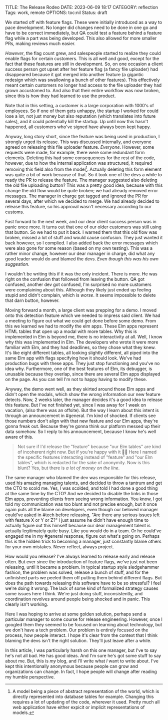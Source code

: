 TITLE: The Release Rodeo
DATE: 2023-06-09 18:17
CATEGORY: reflection
Tags: work, remote
OPTIONS: toc:nil
Status: draft

We started off with feature flags.
These were initially introduced as a way to pace development.
No longer did changes need to be done in one go and have to be correct immediately,
but QA could test a feature behind a feature flag while a part was being developed.
This also allowed for more smaller PRs,
making reviews much easier.

*However*, the flag count grew,
and salespeople started to realize they could enable flags for certain customers.
This is all well and good,
except for the fact that these features are still in development.
So, on one occasion a client success person got upset after her feature flag
(a fancy file uploader) had disappeared because it got merged into another feature
(a gigantic redesign which was swallowing a bunch of other features).
This effectively meant certain customers no longer had access to the file uploader they had grown accustomed to.
And also that their entire workflow was now broken,
since this is how they had learned to use the product.

Note that in this setting, a customer is a large corporation with 1000's of employees.
So if one of them gets unhappy,
the startup I worked for could lose a lot,
not just money but also reputation (which translates into future sales),
and it could potentially kill the startup.
Up until now this hasn't happened,
all customers who've signed have always been kept happy.

Anyway, long story short, since the feature was being used in production,
I strongly urged its release.
This was discussed internally,
and everyone agreed on releasing this file uploader feature.
*Everyone*. However, some requests were made, for example, there were some redundant form elements.
Deleting this had some consequences for the rest of the code, however, due to how the internal application was structured, it required removing this field also from the model[^model].
Actually deleting this form element was quite a bit of work because of that.
So it took one of the devs a while to ready the PR to release the feature.
The manager suggested also deleting the old file uploading button?
This was a pretty good idea,
because with this change the old flow would be quite broken;
we had already removed error messages.
The manager in charge got tagged and ignored the PR for several days,
after which we decided to merge.
We had already decided to release this feature,
so his approval wasn't necessary according to our customs.

Fast forward to the next week,
and our dear client success person was in panic once more.
It turns out that one of our older customers was still using that button.
So we had to put it back.
I warned them that this old flow was broken, missed a lot of stuff and would cause confusion.
They just wanted it back however, so I complied.
I also added back the error messages which were also gone for some reason (based on my own testing).
This was a rather minor change,
however our dear manager in charge,
did what any good leader would do and blamed the devs.
*Even though this was his own suggestion*.

I wouldn't be writing this if it was the only incident.
There is more.
He was right on the confusion that followed from leaving the button.
QA got confused, another dev got confused, I'm surprised no more customers were complaining about this.
Although they likely just ended up feeling stupid and didn't complain, which is *worse*.
It seems impossible to delete that darn button, however.

Moving forward a month, a large client was prepping for a demo.
I moved onto this detection feature which we needed to impress said client.
We had a meeting to figure out what we could get done before some demo.
From this we learned we had to modify the elm apps.
These Elm apps represent HTML tables that open up a modal with more tables.
Why this is implemented in Elm is beyond me, there is no interactivity at all.
Well, I know why this was implemented in Elm.
The developers who wrote it were more familiar with Elm,
and they had deadlines, so they chose what they knew.
It's like eight different tables, all looking slightly different,
all piped into the same Elm app with flags specifying how it should look.
We've had production bugs with these apps.
They just stop functioning and you've no idea why.
Furthermore, one of the best features of Elm,
its debugger, is unusable because they overlap, since there are several Elm apps displayed on the page.
As you can tell I'm not to happy having to modify these.

Anyway, the demo went well, as they skirted around those Elm apps and didn't open the modals,
which show the wrong information our new feature detects.
Now, 2 weeks later, the manager decides it's a good idea to release this feature.
But I've not finished yet, since I was away for 1 week on vacation, (also there was an offsite).
But the way I learn about this intent is through an announcement in #general.
I'm kind of shocked.
If clients see those numbers don't align with that new feature and our Elm apps, they're gonna freak out.
Because they're gonna think our platform messed up their data somehow.
So I reply to his announcement, because I know he's well aware of this.
> Not sure if I'd release the "feature" because "our Elm tables" are kind of incoherent right now. But if you're happy with it 🤷‍♂️
Here I named the specific features interacting instead of "feature" and "our Elm tables", which is redacted for the sake of anonymity.
Now is this blunt? Yes, but there is *a lot of money on the line*.

The same manager who blamed the dev was responsible for this release,
used his amazing managing talents,
and decided to throw a tantrum and get the CTO to scold me.
Yes, I was scolded, and told I had done a good thing at the same time by the CTO?
And we decided to disable the links in those Elm apps, preventing clients from seeing wrong information.
You know, I got told my communication was too blunt and not precise enough,
but it once again puts all the blame on developers,
even though our beloved manager could've asked in #tech before releasing,
"Are there any serious issues left with feature X or Y or Z?"
I just assume he didn't have enough time to actually figure out this himself because our dear management talent is actually legitimately quite busy.
Like you would do in a team.
Or he could've engaged me in my #general response, figure out what's going on.
Perhaps this is the hidden trick to becoming a manager,
just constantly blame others for your own mistakes.
Never reflect, always project.

How would you release?
I've always learned to release early and release often.
But ever since the introduction of feature flags,
we've just not been releasing, until it became a problem.
In typical startup style sledgehammer fashion,
the problem was solved, release a bunch of stuff,
and for the unfinished parts we peeled them off putting them behind different flags.
But does the path towards releasing this software have to be so stressful?
I feel we're doing it wrong.
The lack of some kind of formalized strategy causes some issues here I think.
We're just doing stuff, inconsistently, and coordination revolves around people being shocked and in panic.
This clearly isn't working.

Here I was hoping to arrive at some golden solution, perhaps send a particular manager to some course for release engineering.
However, once I googled them they seemed to be focused on learning about technology, but we don't have a tech problem.
Our problem is entirely focused on the process, how people interact.
I hope it's clear from the context that I think blaming the devs isn't the right solution.
They'll just leave after a while.

In this article, I was particularly harsh on this one manager, but I've to say he's not all bad.
He has good ideas.
And I'm sure he's got some stuff to say about me.
But, this is *my* blog, and I'll write what *I* want to write about.
I've kept this intentionally anonymous because people can grow and organizations can change.
In fact, I hope people will change after reading my humble perspective.

[^model]: A model being a piece of abstract representation of the world, which is directly represented into database tables for example. Changing this requires a lot of updating of the code, wherever it used. Pretty much all web application have either expicit or implicit representations of models.

